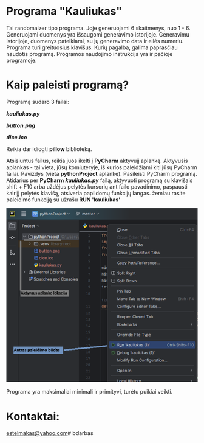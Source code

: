 # Programa "Kauliukas"
  Tai randomaizer tipo programa. Joje generuojami 6 skaitmenys, nuo 1 - 6.
 Generuojami duomenys yra išsaugomi generavimo istorijoje.
 Generavimu istorijoje, duomenys pateikiami, su jų generavimo data ir eilės numeriu.
 Programa turi greituosius klavišus. Kurių pagalba, galima paprasčiau naudotis programą.
  Programos naudojimo instrukcija yra ir pačioje programoje.
  
# Kaip paleisti programą?
 Programą sudaro 3 failai: 

***kauliukas.py***

***button.png***

***dice.ico***

Reikia dar idiogti **pillow** biblioteką.



 Atsisiuntus failus, reikia juos ikelti į **PyCharm** aktyvujį aplanką. Aktyvusis aplankas - tai vieta, jūsų komiuteryje,
 iš kurios paleidžiami kiti jūsų PyCharm failai. Pavizdys (vieta **pythonProject** aplanke). Pasileisti PyCharm programą.
 Atidarius per **PyCharm** ***kauliukas.py*** failą, aktyvuoti programą su klavišais shift + F10
 arba uždėjus pelytės kursorių ant failo pavadinimo, paspausti kairijį pelytės klavišą, atsiveria papildomų funkcijų langas.
 žemiau rasite paleidimo funkciją su užrašu **RUN 'kauliukas'**  

![pic](picc.png)

 Programa yra maksimaliai minimali ir primityvi, turėtu puikiai veikti. 
 
# Kontaktai:
estelmakas@yahoo.com#   b d a r b a s 
 
 